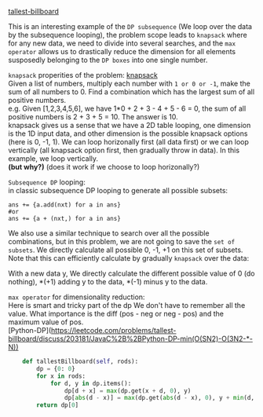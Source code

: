 [tallest-billboard](https://leetcode.com/problems/tallest-billboard/)

This is an interesting example of the `DP subsequence` (We loop over the data by the subsequence looping), the problem scope leads to `knapsack` where for any new data, we need to divide into several searches, and the `max operator` allows us to drastically reduce the dimension for all elements susposedly belonging to the `DP boxes` into one single number.


`knapsack` properities of the problem: [knapsack](https://leetcode.com/problems/tallest-billboard/discuss/203261/Java-knapsack-O(N*sum)#_=_)   
Given a list of numbers, multiply each number with `1 or 0 or -1`, make the sum of all numbers to 0. Find a combination which has the largest sum of all positive numbers.    
e.g. Given [1,2,3,4,5,6], we have 1\*0 + 2 + 3 - 4 + 5 - 6 = 0, the sum of all positive numbers is 2 + 3 + 5 = 10. The answer is 10.   
knapsack gives us a sense that we have a 2D table looping, one dimension is the 1D input data, and other dimension is the possible knapsack options (here is 0, -1, 1). We can loop horizonally first (all data first) or we can loop vertically (all knapsack option first, then gradually throw in data). In this example, we loop vertically.   
**(but why?)** (does it work if we choose to loop horizonally?)


`Subsequence DP` looping:    
in classic subsequence DP looping to generate all possible subsets: 
```
ans += {a.add(nxt) for a in ans}
#or
ans += {a + (nxt,) for a in ans}
```
We also use a similar technique to search over all the possible combinations, but in this problem, we are not going to save the `set of subsets`. We directly calculate all possible 0, -1, +1 on this set of subsets. Note that this can efficiently calculate by gradually `knapsack` over the data:   

With a new data y, We directly calculate the different possible value of 0 (do nothing), *(+1) adding y to the data, *(-1) minus y to the data.

`max operator` for dimensionality reduction:   
Here is smart and tricky part of the dp
We don't have to remember all the value. What importance is the diff (pos - neg or neg - pos) and the maximum value of pos.    
[Python-DP](https://leetcode.com/problems/tallest-billboard/discuss/203181/JavaC%2B%2BPython-DP-min(O(SN2)-O(3N2-*-N))


```python
    def tallestBillboard(self, rods):
        dp = {0: 0}
        for x in rods:
            for d, y in dp.items():
                dp[d + x] = max(dp.get(x + d, 0), y)
                dp[abs(d - x)] = max(dp.get(abs(d - x), 0), y + min(d, x))
        return dp[0]

```
